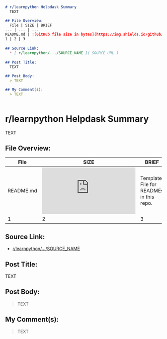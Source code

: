 ```MarkDown

# r/learnpython Helpdask Summary
  TEXT

## File Overview:
  File | SIZE | BRIEF
--- | --- | ---
README.md | ![GitHub file size in bytes](https://img.shields.io/github/size/Phillyclause89/reddit_scripts/MD_Templates/README.md?style=plastic) | Template File for READMEs in this repo.
1 | 2 | 3
  
## Source Link:
  * [ r/learnpython/.../SOURCE_NAME ]( SOURCE_URL )
  
## Post Title:
  TEXT
  
## Post Body:
  > TEXT

## My Comment(s):
  > TEXT
  
```


# r/learnpython Helpdask Summary
  TEXT

## File Overview:
  File | SIZE | BRIEF
--- | --- | ---
README.md | ![GitHub file size in bytes](https://img.shields.io/github/size/Phillyclause89/reddit_scripts/MD_Templates/README.md?style=plastic) | Template File for READMEs in this repo.
1 | 2 | 3
  
## Source Link:
  * [ r/learnpython/.../SOURCE_NAME ]( SOURCE_URL )
  
## Post Title:
  TEXT
  
## Post Body:
  > TEXT

## My Comment(s):
  > TEXT
